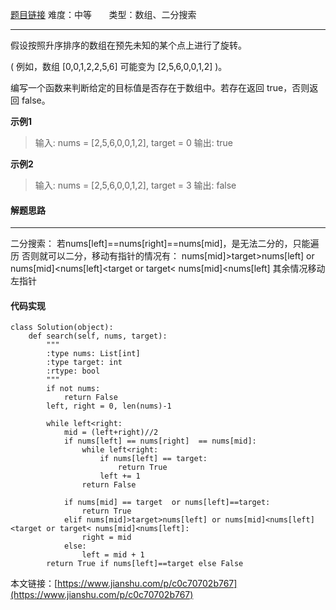 [题目链接](https://leetcode-cn.com/problems/search-in-rotated-sorted-array-ii/)
难度：中等         &nbsp;&nbsp;&nbsp;&nbsp;&nbsp;&nbsp;类型：数组、二分搜索  
***
 假设按照升序排序的数组在预先未知的某个点上进行了旋转。

( 例如，数组 [0,0,1,2,2,5,6] 可能变为 [2,5,6,0,0,1,2] )。

编写一个函数来判断给定的目标值是否存在于数组中。若存在返回 true，否则返回 false。

 
**示例1**
> 输入: nums = [2,5,6,0,0,1,2], target = 0
输出: true

**示例2**
>输入: nums = [2,5,6,0,0,1,2], target = 3
输出: false

#### 解题思路
***
 二分搜索：
若nums[left]==nums[right]==nums[mid]，是无法二分的，只能遍历
否则就可以二分，移动有指针的情况有：
nums[mid]>target>nums[left] or nums[mid]<nums[left]<target or target< nums[mid]<nums[left]
其余情况移动左指针

#### 代码实现
```
class Solution(object):
    def search(self, nums, target):
        """
        :type nums: List[int]
        :type target: int
        :rtype: bool
        """
        if not nums:
            return False
        left, right = 0, len(nums)-1
        
        while left<right:
            mid = (left+right)//2           
            if nums[left] == nums[right]  == nums[mid]:               
                while left<right:
                    if nums[left] == target:
                        return True
                    left += 1
                return False
            
            if nums[mid] == target  or nums[left]==target:
                return True
            elif nums[mid]>target>nums[left] or nums[mid]<nums[left]<target or target< nums[mid]<nums[left]:
                right = mid
            else:
                left = mid + 1
        return True if nums[left]==target else False
```

本文链接：[https://www.jianshu.com/p/c0c70702b767](https://www.jianshu.com/p/c0c70702b767)
